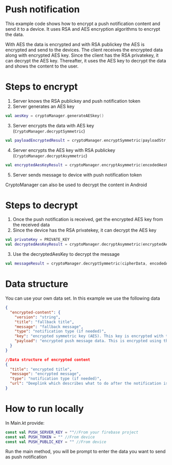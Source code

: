 # Push notification
This example code shows how to encrypt a push notification content and send it to a device.
It uses RSA and AES encryption algorithms to encrypt the data.

With AES the data is encrypted and with RSA publickey the AES is encrypted and send to the devices.
The client receives the encrypted data along with encrypted AES key. Since the client has the RSA privatekey, it can decrypt the AES key.
Thereafter, it uses the AES key to decrypt the data and shows the content to the user.

# Steps to encrypt
1. Server knows the RSA publickey and push notification token
2. Server generates an AES key
``` kotlin
val aesKey = cryptoManager.generateAESkey()
```
3. Server encrypts the data with AES key (`CryptoManager.decryptSymmetric`)
``` kotlin
val payloadEncryptedResult = cryptoManager.encryptSymmetric(payloadStr, aesKey)
```
4. Server encrypts the AES key with RSA publickey (`CryptoManager.decryptAsymmetric`)
``` kotlin
val encryptedAesKeyResult = cryptoManager.encryptAsymmetric(encodedAesKeyStr, publicKey)
```
5. Server sends message to device with push notification token

CryptoManager can also be used to decrypt the content in Android

# Steps to decrypt
1. Once the push notification is received, get the encrypted AES key from the received data
2. Since the device has the RSA privatekey, it can decrypt the AES key
```kotlin
val privateKey = PRIVATE_KEY
val decryptedAesKeyResult = cryptoManager.decryptAsymmetric(encryptedAesKey, privateKey)
```
3. Use the decryptedAesKey to decrypt the message
```kotlin
val messageResult = cryptoManager.decryptSymmetric(cipherData, encodedAesKeyStr)
```

# Data structure

You can use your own data set. In this example we use the following data
``` json
{
  "encrypted-content": {
    "version": "string",
    "title": "fallback title",
    "message": "fallback message",
    "type": "notification type (if needed)",
    "key": "encrypted symmetric key (AES). This key is encrypted with the asymmetic publickey",
    "payload": "encrypted push message data. This is encrypted using the symmetic AES key"
  }
}

//Data structure of encrypted content
{
  "title": "encrypted title",
  "message": "encrypted message",
  "type": "notification type (if needed)",
  "url": "Deeplink which describes what to do after the notification is opend"
}
```

# How to run locally
In Main.kt provide:
```kotlin
const val PUSH_SERVER_KEY = ""//From your firebase project
const val PUSH_TOKEN = "" //From device
const val PUSH_PUBLIC_KEY = "" //From device
```
Run the main method, you will be prompt to enter the data you want to send as push notification
